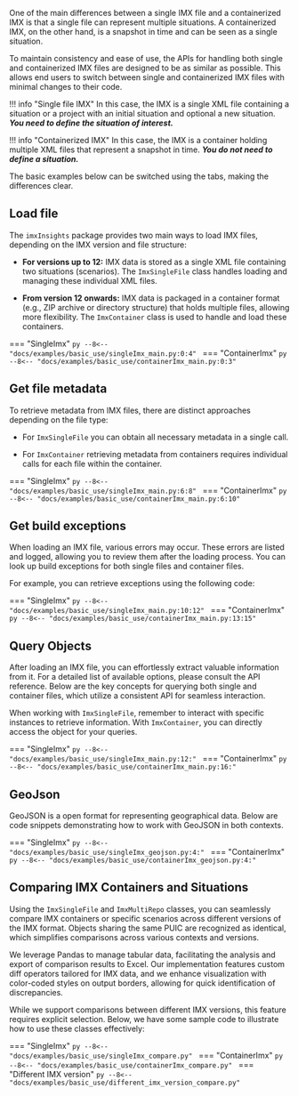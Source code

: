 

One of the main differences between a single IMX file and a containerized IMX is that a single file can represent multiple situations. 
A containerized IMX, on the other hand, is a snapshot in time and can be seen as a single situation.

To maintain consistency and ease of use, the APIs for handling both single and containerized IMX files are designed to be as similar as possible. 
This allows end users to switch between single and containerized IMX files with minimal changes to their code. 


!!! info "Single file IMX"
    In this case, the IMX is a single XML file containing a situation or a project with an initial situation and optional a new situation. 
    ***You need to define the situation of interest.***

!!! info "Containerized IMX" 
    In this case, the IMX is a container holding multiple XML files that represent a snapshot in time. 
    ***You do not need to define a situation.***

The basic examples below can be switched using the tabs, making the differences clear.


## Load file

The `imxInsights` package provides two main ways to load IMX files, depending on the IMX version and file structure:

- **For versions up to 12:** IMX data is stored as a single XML file containing two situations (scenarios). The `ImxSingleFile` class handles loading and managing these individual XML files.

- **From version 12 onwards:** IMX data is packaged in a container format (e.g., ZIP archive or directory structure) that holds multiple files, allowing more flexibility. The `ImxContainer` class is used to handle and load these containers.


=== "SingleImx"
    ```py
    --8<-- "docs/examples/basic_use/singleImx_main.py:0:4"
    ```
=== "ContainerImx"
    ```py
    --8<-- "docs/examples/basic_use/containerImx_main.py:0:3"
    ```

## Get file metadata

To retrieve metadata from IMX files, there are distinct approaches depending on the file type:

-  For `ImxSingleFile` you can obtain all necessary metadata in a single call.

-  For `ImxContainer` retrieving metadata from containers requires individual calls for each file within the container.

=== "SingleImx"
    ```py
    --8<-- "docs/examples/basic_use/singleImx_main.py:6:8"
    ```
=== "ContainerImx"
    ```py
    --8<-- "docs/examples/basic_use/containerImx_main.py:6:10"
    ```

## Get build exceptions
When loading an IMX file, various errors may occur. These errors are listed and logged, allowing you to review them after the loading process. You can look up build exceptions for both single files and container files.

For example, you can retrieve exceptions using the following code:

=== "SingleImx"
    ```py
    --8<-- "docs/examples/basic_use/singleImx_main.py:10:12"
    ```
=== "ContainerImx"
    ```py
    --8<-- "docs/examples/basic_use/containerImx_main.py:13:15"
    ```

## Query Objects
After loading an IMX file, you can effortlessly extract valuable information from it. For a detailed list of available options, please consult the API reference. Below are the key concepts for querying both single and container files, which utilize a consistent API for seamless interaction.

When working with `ImxSingleFile`, remember to interact with specific instances to retrieve information. With `ImxContainer`, you can directly access the object for your queries.

=== "SingleImx"
    ```py
    --8<-- "docs/examples/basic_use/singleImx_main.py:12:"
    ```
=== "ContainerImx"
    ```py
    --8<-- "docs/examples/basic_use/containerImx_main.py:16:"
    ```

## GeoJson
GeoJSON is a open format for representing geographical data. Below are code snippets demonstrating how to work with GeoJSON in both contexts.

=== "SingleImx"
    ```py
    --8<-- "docs/examples/basic_use/singleImx_geojson.py:4:"
    ```
=== "ContainerImx"
    ```py
    --8<-- "docs/examples/basic_use/containerImx_geojson.py:4:"
    ```

## Comparing IMX Containers and Situations

Using the `ImxSingleFile` and `ImxMultiRepo` classes, you can seamlessly compare IMX containers or specific scenarios across different versions of the IMX format. Objects sharing the same PUIC are recognized as identical, which simplifies comparisons across various contexts and versions.

We leverage Pandas to manage tabular data, facilitating the analysis and export of comparison results to Excel. Our implementation features custom diff operators tailored for IMX data, and we enhance visualization with color-coded styles on output borders, allowing for quick identification of discrepancies.

While we support comparisons between different IMX versions, this feature requires explicit selection. Below, we have some sample code to illustrate how to use these classes effectively:

=== "SingleImx"
    ```py
    --8<-- "docs/examples/basic_use/singleImx_compare.py"
    ```
=== "ContainerImx"
    ```py
    --8<-- "docs/examples/basic_use/containerImx_compare.py"
    ```
=== "Different IMX version"
    ```py
    --8<-- "docs/examples/basic_use/different_imx_version_compare.py"
    ```


